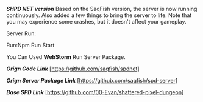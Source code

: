 ***SHPD NET version***
Based on the SaqFish version, the server is now running continuously.
Also added a few things to bring the server to life.
Note that you may experience some crashes, but it doesn't affect your gameplay.

Server Run:

Run:Npm Run Start

You Can Used **WebStorm** Run Server Package.

***Orign Code Link***
[https://github.com/saqfish/spdnet]

***Orign Server Package Link***
[https://github.com/saqfish/spd-server]

***Base SPD Link***
[https://github.com/00-Evan/shattered-pixel-dungeon]